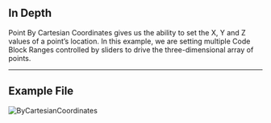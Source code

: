 ## In Depth
Point By Cartesian Coordinates gives us the ability to set the X, Y and Z values of a point’s location. In this example, we are setting multiple Code Block Ranges controlled by sliders to drive the three-dimensional array of points.
___
## Example File

![ByCartesianCoordinates](./Autodesk.DesignScript.Geometry.Point.ByCartesianCoordinates_img.jpg)

